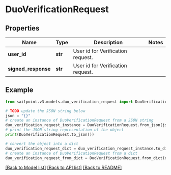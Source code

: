 # DuoVerificationRequest


## Properties

Name | Type | Description | Notes
------------ | ------------- | ------------- | -------------
**user_id** | **str** | User id for Verification request. | 
**signed_response** | **str** | User id for Verification request. | 

## Example

```python
from sailpoint.v3.models.duo_verification_request import DuoVerificationRequest

# TODO update the JSON string below
json = "{}"
# create an instance of DuoVerificationRequest from a JSON string
duo_verification_request_instance = DuoVerificationRequest.from_json(json)
# print the JSON string representation of the object
print(DuoVerificationRequest.to_json())

# convert the object into a dict
duo_verification_request_dict = duo_verification_request_instance.to_dict()
# create an instance of DuoVerificationRequest from a dict
duo_verification_request_from_dict = DuoVerificationRequest.from_dict(duo_verification_request_dict)
```
[[Back to Model list]](../README.md#documentation-for-models) [[Back to API list]](../README.md#documentation-for-api-endpoints) [[Back to README]](../README.md)


